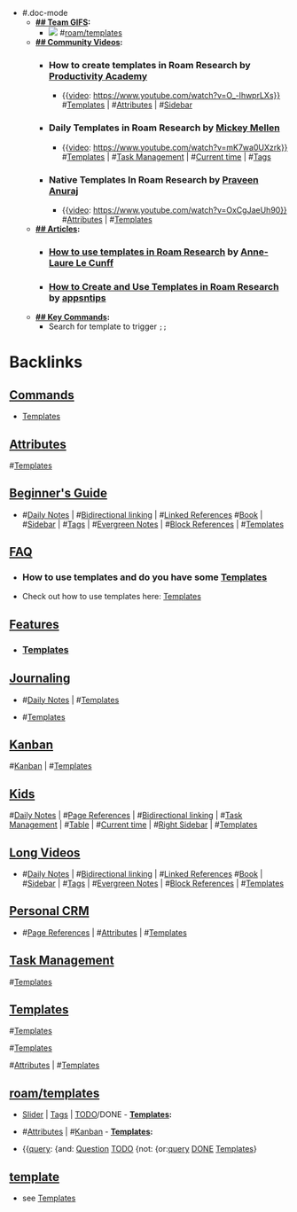- #.doc-mode
    - **[## Team GIFS](<## Team GIFS.md>):**
        - ![](https://firebasestorage.googleapis.com/v0/b/firescript-577a2.appspot.com/o/imgs%2Fapp%2Fhelp-documentation%2FGTJJMUaPJd.gif?alt=media&token=c47571e2-1ab0-4271-b6bd-10dc0764ebc9)
#[roam/templates](<roam/templates.md>)
    - **[## Community Videos](<## Community Videos.md>):**
        - ### How to create templates in Roam Research by [Productivity Academy](<Productivity Academy.md>)
            - {{[video](<video.md>): https://www.youtube.com/watch?v=O_-lhwprLXs}}
#[Templates](<Templates.md>) | #[Attributes](<Attributes.md>) | #[Sidebar](<Sidebar.md>)
        - ### Daily Templates in Roam Research by [Mickey Mellen](<Mickey Mellen.md>)
            - {{[video](<video.md>): https://www.youtube.com/watch?v=mK7wa0UXzrk}}
#[Templates](<Templates.md>) | #[Task Management](<Task Management.md>) | #[Current time](<Current time.md>) | #[Tags](<Tags.md>)
        - ### Native Templates In Roam Research by [Praveen Anuraj](<Praveen Anuraj.md>)
            - {{[video](<video.md>): https://www.youtube.com/watch?v=OxCgJaeUh90}}
#[Attributes](<Attributes.md>) | #[Templates](<Templates.md>)
    - **[## Articles](<## Articles.md>):**
        - ### [How to use templates in Roam Research](https://nesslabs.com/roam-research-templates-tutorial) by [Anne-Laure Le Cunff](<Anne-Laure Le Cunff.md>)
        - ### [How to Create and Use Templates in Roam Research](https://www.appsntips.com/learn/create-use-templates-roam-research/) by [appsntips](<appsntips.md>)
    - **[## Key Commands](<## Key Commands.md>):**
        - Search for template to trigger `;;`

# Backlinks
## [ Commands](< Commands.md>)
- [Templates](<Templates.md>)

## [Attributes](<Attributes.md>)
#[Templates](<Templates.md>)

## [Beginner's Guide](<Beginner's Guide.md>)
- #[Daily Notes](<Daily Notes.md>) | #[Bidirectional linking](<Bidirectional linking.md>) | #[Linked References](<Linked References.md>) #[Book](<Book.md>) | #[Sidebar](<Sidebar.md>) | #[Tags](<Tags.md>) | #[Evergreen Notes](<Evergreen Notes.md>) | #[Block References](<Block References.md>) | #[Templates](<Templates.md>)

## [FAQ](<FAQ.md>)
- ### **How to use templates and do you have some** [Templates](<Templates.md>)

- Check out how to use templates here: [Templates](<Templates.md>)

## [Features](<Features.md>)
- ### [Templates]([Templates](<Templates.md>))

## [Journaling](<Journaling.md>)
- #[Daily Notes](<Daily Notes.md>) | #[Templates](<Templates.md>)

- #[Templates](<Templates.md>)

## [Kanban](<Kanban.md>)
#[Kanban](<Kanban.md>) | #[Templates](<Templates.md>)

## [Kids](<Kids.md>)
#[Daily Notes](<Daily Notes.md>) | #[Page References](<Page References.md>) | #[Bidirectional linking](<Bidirectional linking.md>) | #[Task Management](<Task Management.md>) | #[Table](<Table.md>) | #[Current time](<Current time.md>) | #[Right Sidebar](<Right Sidebar.md>) | #[Templates](<Templates.md>)

## [Long Videos](<Long Videos.md>)
- #[Daily Notes](<Daily Notes.md>) | #[Bidirectional linking](<Bidirectional linking.md>) | #[Linked References](<Linked References.md>) #[Book](<Book.md>) | #[Sidebar](<Sidebar.md>) | #[Tags](<Tags.md>) | #[Evergreen Notes](<Evergreen Notes.md>) | #[Block References](<Block References.md>) | #[Templates](<Templates.md>)

## [Personal CRM](<Personal CRM.md>)
- #[Page References](<Page References.md>) | #[Attributes](<Attributes.md>) | #[Templates](<Templates.md>)

## [Task Management](<Task Management.md>)
#[Templates](<Templates.md>)

## [Templates](<Templates.md>)
#[Templates](<Templates.md>)

#[Templates](<Templates.md>)

#[Attributes](<Attributes.md>) | #[Templates](<Templates.md>)

## [roam/templates](<roam/templates.md>)
- [Slider](<Slider.md>) | [Tags](<Tags.md>) | [TODO](<TODO.md>)/DONE
        - **[Templates](<Templates.md>):**

- #[Attributes](<Attributes.md>) | #[Kanban](<Kanban.md>)
        - **[Templates](<Templates.md>):**

- {{[query](<query.md>): {and: [Question](<Question.md>) [TODO](<TODO.md>) {not: {or:[query](<query.md>) [DONE](<DONE.md>) [Templates](<Templates.md>)}

## [template](<template.md>)
- see [Templates](<Templates.md>)

